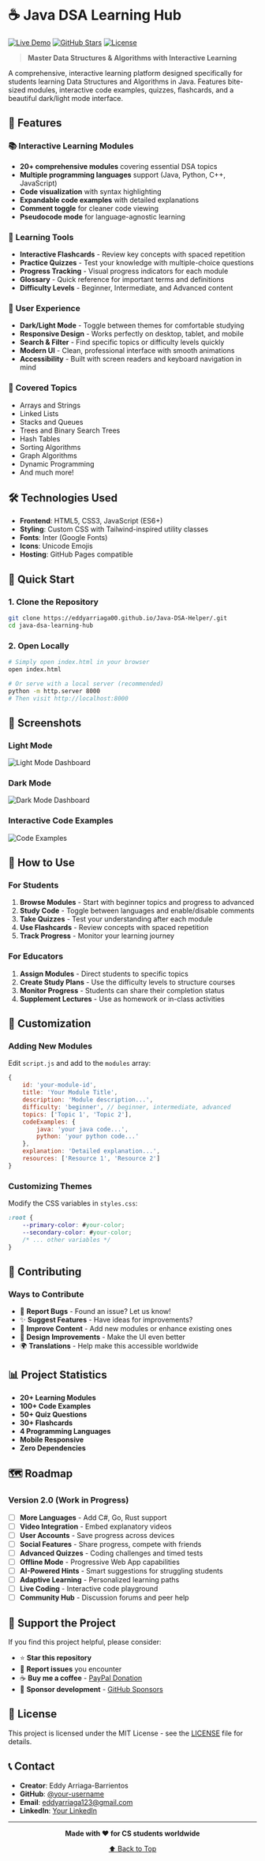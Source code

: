 # ☕ Java DSA Learning Hub

[![Live Demo](https://img.shields.io/badge/Live-Demo-blue?style=for-the-badge)](https://eddyarriaga00.github.io/Java-DSA-Helper/)
[![GitHub Stars](https://img.shields.io/github/stars/your-username/java-dsa-learning-hub?style=for-the-badge)](https://github.com/your-username/java-dsa-learning-hub/stargazers)
[![License](https://img.shields.io/badge/License-MIT-green?style=for-the-badge)](LICENSE)

> **Master Data Structures & Algorithms with Interactive Learning**

A comprehensive, interactive learning platform designed specifically for students learning Data Structures and Algorithms in Java. Features bite-sized modules, interactive code examples, quizzes, flashcards, and a beautiful dark/light mode interface.

## 🚀 Features

### 📚 **Interactive Learning Modules**
- **20+ comprehensive modules** covering essential DSA topics
- **Multiple programming languages** support (Java, Python, C++, JavaScript)
- **Code visualization** with syntax highlighting
- **Expandable code examples** with detailed explanations
- **Comment toggle** for cleaner code viewing
- **Pseudocode mode** for language-agnostic learning

### 🎯 **Learning Tools**
- **Interactive Flashcards** - Review key concepts with spaced repetition
- **Practice Quizzes** - Test your knowledge with multiple-choice questions
- **Progress Tracking** - Visual progress indicators for each module
- **Glossary** - Quick reference for important terms and definitions
- **Difficulty Levels** - Beginner, Intermediate, and Advanced content

### 🎨 **User Experience**
- **Dark/Light Mode** - Toggle between themes for comfortable studying
- **Responsive Design** - Works perfectly on desktop, tablet, and mobile
- **Search & Filter** - Find specific topics or difficulty levels quickly
- **Modern UI** - Clean, professional interface with smooth animations
- **Accessibility** - Built with screen readers and keyboard navigation in mind

### 📖 **Covered Topics**
- Arrays and Strings
- Linked Lists
- Stacks and Queues
- Trees and Binary Search Trees
- Hash Tables
- Sorting Algorithms
- Graph Algorithms
- Dynamic Programming
- And much more!

## 🛠️ Technologies Used

- **Frontend**: HTML5, CSS3, JavaScript (ES6+)
- **Styling**: Custom CSS with Tailwind-inspired utility classes
- **Fonts**: Inter (Google Fonts)
- **Icons**: Unicode Emojis
- **Hosting**: GitHub Pages compatible

## 🚀 Quick Start

### 1. Clone the Repository
```bash
git clone https://eddyarriaga00.github.io/Java-DSA-Helper/.git
cd java-dsa-learning-hub
```
### 2. Open Locally
```bash
# Simply open index.html in your browser
open index.html

# Or serve with a local server (recommended)
python -m http.server 8000
# Then visit http://localhost:8000
```

## 📱 Screenshots

### Light Mode
![Light Mode Dashboard](https://via.placeholder.com/800x400/ffffff/000000?text=Light+Mode+Dashboard)

### Dark Mode
![Dark Mode Dashboard](https://via.placeholder.com/800x400/1a1a1a/ffffff?text=Dark+Mode+Dashboard)

### Interactive Code Examples
![Code Examples](https://via.placeholder.com/800x400/f8f9fa/333333?text=Interactive+Code+Examples)

## 🎯 How to Use

### For Students
1. **Browse Modules** - Start with beginner topics and progress to advanced
2. **Study Code** - Toggle between languages and enable/disable comments
3. **Take Quizzes** - Test your understanding after each module
4. **Use Flashcards** - Review concepts with spaced repetition
5. **Track Progress** - Monitor your learning journey

### For Educators
1. **Assign Modules** - Direct students to specific topics
2. **Create Study Plans** - Use the difficulty levels to structure courses
3. **Monitor Progress** - Students can share their completion status
4. **Supplement Lectures** - Use as homework or in-class activities

## 🔧 Customization

### Adding New Modules
Edit `script.js` and add to the `modules` array:

```javascript
{
    id: 'your-module-id',
    title: 'Your Module Title',
    description: 'Module description...',
    difficulty: 'beginner', // beginner, intermediate, advanced
    topics: ['Topic 1', 'Topic 2'],
    codeExamples: {
        java: 'your java code...',
        python: 'your python code...'
    },
    explanation: 'Detailed explanation...',
    resources: ['Resource 1', 'Resource 2']
}
```

### Customizing Themes
Modify the CSS variables in `styles.css`:

```css
:root {
    --primary-color: #your-color;
    --secondary-color: #your-color;
    /* ... other variables */
}
```

## 🤝 Contributing

### Ways to Contribute
- 🐛 **Report Bugs** - Found an issue? Let us know!
- ✨ **Suggest Features** - Have ideas for improvements?
- 📖 **Improve Content** - Add new modules or enhance existing ones
- 🎨 **Design Improvements** - Make the UI even better
- 🌍 **Translations** - Help make this accessible worldwide

## 📊 Project Statistics

- **20+ Learning Modules**
- **100+ Code Examples**
- **50+ Quiz Questions**
- **30+ Flashcards**
- **4 Programming Languages**
- **Mobile Responsive**
- **Zero Dependencies**

## 🗺️ Roadmap

### Version 2.0 (Work in Progress)
- [ ] **More Languages** - Add C#, Go, Rust support
- [ ] **Video Integration** - Embed explanatory videos
- [ ] **User Accounts** - Save progress across devices
- [ ] **Social Features** - Share progress, compete with friends
- [ ] **Advanced Quizzes** - Coding challenges and timed tests
- [ ] **Offline Mode** - Progressive Web App capabilities
- [ ] **AI-Powered Hints** - Smart suggestions for struggling students
- [ ] **Adaptive Learning** - Personalized learning paths
- [ ] **Live Coding** - Interactive code playground
- [ ] **Community Hub** - Discussion forums and peer help

## 💝 Support the Project
If you find this project helpful, please consider:

- ⭐ **Star this repository**
- 🐛 **Report issues** you encounter
- ☕ **Buy me a coffee** - [PayPal Donation](https://paypal.me/yourpaypal)
- 💖 **Sponsor development** - [GitHub Sponsors](https://github.com/sponsors/your-username)

## 📄 License

This project is licensed under the MIT License - see the [LICENSE](LICENSE) file for details.

## 📞 Contact

- **Creator**: Eddy Arriaga-Barrientos
- **GitHub**: [@your-username](https://github.com/eddyarriaga00/)
- **Email**: eddyarriaga123@gmail.com
- **LinkedIn**: [Your LinkedIn](https://linkedin.com/in/eddy-arriaga/)

---

<div align="center">

**Made with ❤️ for CS students worldwide**

[⬆ Back to Top](#-java-dsa-learning-hub)

</div>